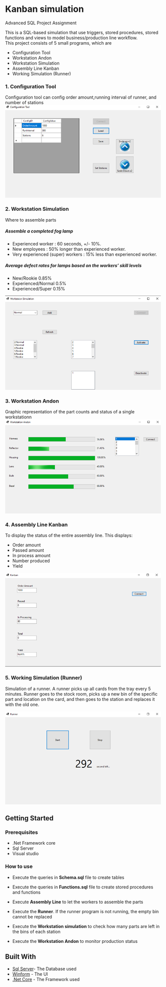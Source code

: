 # Kanban simulation
Advanced SQL Project Assignment  

This is a SQL-based simulation that use triggers, stored procedures, stored functions and views to model business/production line workflow.  
This project consists of 5 small programs, which are 
- Configuration Tool 
- Workstation Andon
- Workstation Simulation
- Assembly Line Kanban
- Working Simulation (Runner)


### 1. Configuration Tool
Configuration tool can config order amount,running interval of runner, and number of stations
![configuration](./screenshot/configuration.png)

### 2. Workstation Simulation
Where to assemble parts
##### Assemble a completed fog lamp
- Experienced worker : 60 seconds, +/- 10%.
- New employees : 50% longer than experienced worker.
- Very experienced (super) workers : 15% less than experienced worker.
##### Average defect rates for lamps based on the workers’ skill levels
- New/Rookie 0.85%
- Experienced/Normal 0.5%
- Experienced/Super 0.15%

![simulation](./screenshot/simulation.png)

### 3. Workstation Andon
Graphic representation of the part counts and status of a single workstationn
![andon](./screenshot/andon.png)

### 4. Assembly Line Kanban
To display the status of the entire assembly line. This displays:
- Order amount
- Passed amount
- In process amount
- Number produced 
- Yield

![kanban](./screenshot/kanban.png)

### 5. Working Simulation (Runner)
Simulation of a runner. A runner picks up all cards from the tray every 5 minutes. Runner goes to the stock room, picks up a new bin of the specific part and location on the card, and then goes to the station and replaces it with the old one.

![runner](./screenshot/runner.png)


## Getting Started

### Prerequisites

- .Net Framework core
- Sql Server  
- Visual studio


### How to use
- Execute the queries in **Schema.sql** file to create tables
- Execute the queries in **Functions.sql** file to create stored procedures and functions
- Execute **Assembly Line** to let the workers to assemble the parts
- Execute the **Runner**. If the runner program is not running, the empty bin cannot be replaced

- Execute the **Workstation simulation** to check how many parts are left in the bins of each station
- Execute the **Workstation Andon** to monitor production status

## Built With

* [Sql Server](https://www.microsoft.com/en-us/sql-server/sql-server-2019)- The Database used
* [Winform](https://docs.microsoft.com/en-us/dotnet/desktop/winforms/?view=netframeworkdesktop-4.8) - The UI
* [.Net Core](https://docs.microsoft.com/en-us/dotnet/) - The Framework used
